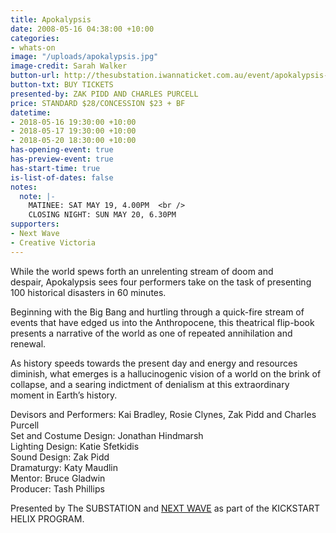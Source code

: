 ```yaml
---
title: Apokalypsis
date: 2008-05-16 04:38:00 +10:00
categories:
- whats-on
image: "/uploads/apokalypsis.jpg"
image-credit: Sarah Walker
button-url: http://thesubstation.iwannaticket.com.au/event/apokalypsis-MTQzNzQ
button-txt: BUY TICKETS
presented-by: ZAK PIDD AND CHARLES PURCELL
price: STANDARD $28/CONCESSION $23 + BF
datetime:
- 2018-05-16 19:30:00 +10:00
- 2018-05-17 19:30:00 +10:00
- 2018-05-20 18:30:00 +10:00
has-opening-event: true
has-preview-event: true
has-start-time: true
is-list-of-dates: false
notes:
  note: |-
    MATINEE: SAT MAY 19, 4.00PM  <br />
    CLOSING NIGHT: SUN MAY 20, 6.30PM
supporters:
- Next Wave
- Creative Victoria
---
```


While the world spews forth an unrelenting stream of doom and despair, Apokalypsis sees four performers take on the task of presenting 100 historical disasters in 60 minutes. 

Beginning with the Big Bang and hurtling through a quick-fire stream of events that have edged us into the Anthropocene, this theatrical flip-book presents a narrative of the world as one of repeated annihilation and renewal.

As history speeds towards the present day and energy and resources diminish, what emerges is a hallucinogenic vision of a world on the brink of collapse, and a searing indictment of denialism at this extraordinary moment in Earth’s history.

Devisors and Performers: Kai Bradley, Rosie Clynes, Zak Pidd and Charles Purcell <br>
Set and Costume Design: Jonathan Hindmarsh <br>
Lighting Design: Katie Sfetkidis <br>
Sound Design: Zak Pidd <br>
Dramaturgy: Katy Maudlin <br>
Mentor: Bruce Gladwin <br>
Producer: Tash Phillips <br>

Presented by The SUBSTATION and [NEXT WAVE](http://nextwave.org.au/) as part of the KICKSTART HELIX PROGRAM.

